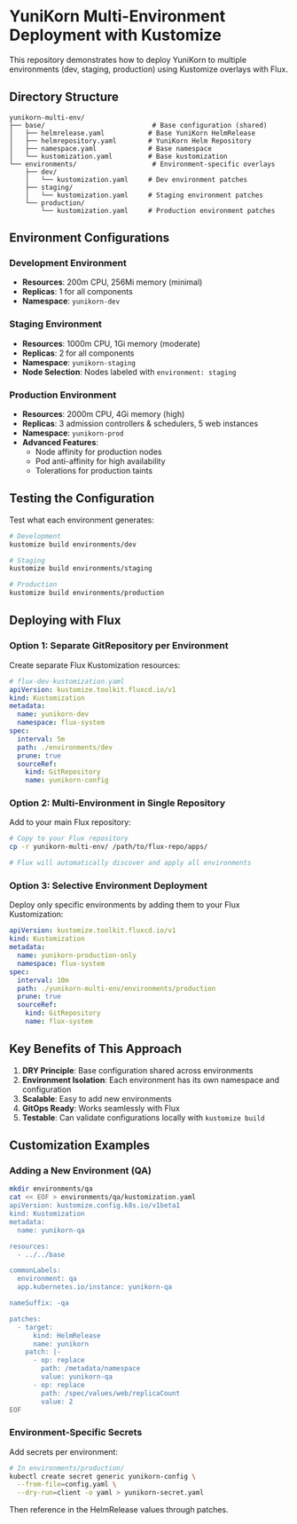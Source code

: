 # YuniKorn Multi-Environment Deployment with Kustomize

This repository demonstrates how to deploy YuniKorn to multiple environments (dev, staging, production) using Kustomize overlays with Flux.

## Directory Structure

```
yunikorn-multi-env/
├── base/                           # Base configuration (shared)
│   ├── helmrelease.yaml           # Base YuniKorn HelmRelease
│   ├── helmrepository.yaml        # YuniKorn Helm Repository
│   ├── namespace.yaml             # Base namespace
│   └── kustomization.yaml         # Base kustomization
└── environments/                   # Environment-specific overlays
    ├── dev/
    │   └── kustomization.yaml     # Dev environment patches
    ├── staging/
    │   └── kustomization.yaml     # Staging environment patches
    └── production/
        └── kustomization.yaml     # Production environment patches
```

## Environment Configurations

### Development Environment
- **Resources**: 200m CPU, 256Mi memory (minimal)
- **Replicas**: 1 for all components
- **Namespace**: `yunikorn-dev`

### Staging Environment
- **Resources**: 1000m CPU, 1Gi memory (moderate)
- **Replicas**: 2 for all components
- **Namespace**: `yunikorn-staging`
- **Node Selection**: Nodes labeled with `environment: staging`

### Production Environment
- **Resources**: 2000m CPU, 4Gi memory (high)
- **Replicas**: 3 admission controllers & schedulers, 5 web instances
- **Namespace**: `yunikorn-prod`
- **Advanced Features**:
  - Node affinity for production nodes
  - Pod anti-affinity for high availability
  - Tolerations for production taints

## Testing the Configuration

Test what each environment generates:

```bash
# Development
kustomize build environments/dev

# Staging
kustomize build environments/staging

# Production
kustomize build environments/production
```

## Deploying with Flux

### Option 1: Separate GitRepository per Environment

Create separate Flux Kustomization resources:

```yaml
# flux-dev-kustomization.yaml
apiVersion: kustomize.toolkit.fluxcd.io/v1
kind: Kustomization
metadata:
  name: yunikorn-dev
  namespace: flux-system
spec:
  interval: 5m
  path: ./environments/dev
  prune: true
  sourceRef:
    kind: GitRepository
    name: yunikorn-config
```

### Option 2: Multi-Environment in Single Repository

Add to your main Flux repository:

```bash
# Copy to your Flux repository
cp -r yunikorn-multi-env/ /path/to/flux-repo/apps/

# Flux will automatically discover and apply all environments
```

### Option 3: Selective Environment Deployment

Deploy only specific environments by adding them to your Flux Kustomization:

```yaml
apiVersion: kustomize.toolkit.fluxcd.io/v1
kind: Kustomization
metadata:
  name: yunikorn-production-only
  namespace: flux-system
spec:
  interval: 10m
  path: ./yunikorn-multi-env/environments/production
  prune: true
  sourceRef:
    kind: GitRepository
    name: flux-system
```

## Key Benefits of This Approach

1. **DRY Principle**: Base configuration shared across environments
2. **Environment Isolation**: Each environment has its own namespace and configuration
3. **Scalable**: Easy to add new environments
4. **GitOps Ready**: Works seamlessly with Flux
5. **Testable**: Can validate configurations locally with `kustomize build`

## Customization Examples

### Adding a New Environment (QA)

```bash
mkdir environments/qa
cat << EOF > environments/qa/kustomization.yaml
apiVersion: kustomize.config.k8s.io/v1beta1
kind: Kustomization
metadata:
  name: yunikorn-qa

resources:
  - ../../base

commonLabels:
  environment: qa
  app.kubernetes.io/instance: yunikorn-qa

nameSuffix: -qa

patches:
  - target:
      kind: HelmRelease
      name: yunikorn
    patch: |-
      - op: replace
        path: /metadata/namespace
        value: yunikorn-qa
      - op: replace
        path: /spec/values/web/replicaCount
        value: 2
EOF
```

### Environment-Specific Secrets

Add secrets per environment:

```bash
# In environments/production/
kubectl create secret generic yunikorn-config \
  --from-file=config.yaml \
  --dry-run=client -o yaml > yunikorn-secret.yaml
```

Then reference in the HelmRelease values through patches.
